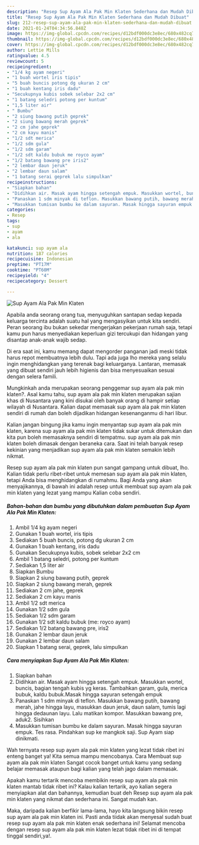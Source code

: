 ```yaml
---
description: "Resep Sup Ayam Ala Pak Min Klaten Sederhana dan Mudah Dibuat"
title: "Resep Sup Ayam Ala Pak Min Klaten Sederhana dan Mudah Dibuat"
slug: 212-resep-sup-ayam-ala-pak-min-klaten-sederhana-dan-mudah-dibuat
date: 2021-01-24T04:34:56.848Z
image: https://img-global.cpcdn.com/recipes/d12bdf000dc3e8ec/680x482cq70/sup-ayam-ala-pak-min-klaten-foto-resep-utama.jpg
thumbnail: https://img-global.cpcdn.com/recipes/d12bdf000dc3e8ec/680x482cq70/sup-ayam-ala-pak-min-klaten-foto-resep-utama.jpg
cover: https://img-global.cpcdn.com/recipes/d12bdf000dc3e8ec/680x482cq70/sup-ayam-ala-pak-min-klaten-foto-resep-utama.jpg
author: Lettie Mills
ratingvalue: 4.5
reviewcount: 5
recipeingredient:
- "1/4 kg ayam negeri"
- "1 buah wortel iris tipis"
- "5 buah buncis potong dg ukuran 2 cm"
- "1 buah kentang iris dadu"
- "Secukupnya kubis sobek selebar 2x2 cm"
- "1 batang seledri potong per kuntum"
- "1,5 liter air"
- " Bumbu"
- "2 siung bawang putih geprek"
- "2 siung bawang merah geprek"
- "2 cm jahe geprek"
- "2 cm kayu manis"
- "1/2 sdt merica"
- "1/2 sdm gula"
- "1/2 sdm garam"
- "1/2 sdt kaldu bubuk me royco ayam"
- "1/2 batang bawang pre iris2"
- "2 lembar daun jeruk"
- "2 lembar daun salam"
- "1 batang serai geprek lalu simpulkan"
recipeinstructions:
- "Siapkan bahan"
- "Didihkan air. Masak ayam hingga setengah empuk. Masukkan wortel, buncis, bagian tengah kubis yg keras. Tambahkan garam, gula, merica bubuk, kaldu bubuk.Masak hingga sayuran setengah empuk"
- "Panaskan 1 sdm minyak di teflon. Masukkan bawang putih, bawang merah, jahe hingga layu, masukkan daun jeruk, daun salam, tumis lagi hingga dedaunan layu. Lalu matikan kompor. Masukkan bawang pre, aduk2. Sisihkan"
- "Masukkan tumisan bumbu ke dalam sayuran. Masak hingga sayuran empuk. Tes rasa. Pindahkan sup ke mangkok saji. Sup Ayam siap dinikmati."
categories:
- Resep
tags:
- sup
- ayam
- ala

katakunci: sup ayam ala 
nutrition: 187 calories
recipecuisine: Indonesian
preptime: "PT17M"
cooktime: "PT60M"
recipeyield: "4"
recipecategory: Dessert

---
```



![Sup Ayam Ala Pak Min Klaten](https://img-global.cpcdn.com/recipes/d12bdf000dc3e8ec/680x482cq70/sup-ayam-ala-pak-min-klaten-foto-resep-utama.jpg)

Apabila anda seorang orang tua, menyuguhkan santapan sedap kepada keluarga tercinta adalah suatu hal yang mengasyikan untuk kita sendiri. Peran seorang ibu bukan sekedar mengerjakan pekerjaan rumah saja, tetapi kamu pun harus menyediakan keperluan gizi tercukupi dan hidangan yang disantap anak-anak wajib sedap.

Di era  saat ini, kamu memang dapat mengorder panganan jadi meski tidak harus repot membuatnya lebih dulu. Tapi ada juga lho mereka yang selalu ingin menghidangkan yang terenak bagi keluarganya. Lantaran, memasak yang dibuat sendiri jauh lebih higienis dan bisa menyesuaikan sesuai dengan selera famili. 



Mungkinkah anda merupakan seorang penggemar sup ayam ala pak min klaten?. Asal kamu tahu, sup ayam ala pak min klaten merupakan sajian khas di Nusantara yang kini disukai oleh banyak orang di hampir setiap wilayah di Nusantara. Kalian dapat memasak sup ayam ala pak min klaten sendiri di rumah dan boleh dijadikan hidangan kesenanganmu di hari libur.

Kalian jangan bingung jika kamu ingin menyantap sup ayam ala pak min klaten, karena sup ayam ala pak min klaten tidak sukar untuk ditemukan dan kita pun boleh memasaknya sendiri di tempatmu. sup ayam ala pak min klaten boleh dimasak dengan beraneka cara. Saat ini telah banyak resep kekinian yang menjadikan sup ayam ala pak min klaten semakin lebih nikmat.

Resep sup ayam ala pak min klaten pun sangat gampang untuk dibuat, lho. Kalian tidak perlu ribet-ribet untuk memesan sup ayam ala pak min klaten, tetapi Anda bisa menghidangkan di rumahmu. Bagi Anda yang akan menyajikannya, di bawah ini adalah resep untuk membuat sup ayam ala pak min klaten yang lezat yang mampu Kalian coba sendiri.

<!--inarticleads1-->

##### Bahan-bahan dan bumbu yang dibutuhkan dalam pembuatan Sup Ayam Ala Pak Min Klaten:

1. Ambil 1/4 kg ayam negeri
1. Gunakan 1 buah wortel, iris tipis
1. Sediakan 5 buah buncis, potong dg ukuran 2 cm
1. Gunakan 1 buah kentang, iris dadu
1. Gunakan Secukupnya kubis, sobek selebar 2x2 cm
1. Ambil 1 batang seledri, potong per kuntum
1. Sediakan 1,5 liter air
1. Siapkan  Bumbu
1. Siapkan 2 siung bawang putih, geprek
1. Siapkan 2 siung bawang merah, geprek
1. Sediakan 2 cm jahe, geprek
1. Sediakan 2 cm kayu manis
1. Ambil 1/2 sdt merica
1. Gunakan 1/2 sdm gula
1. Sediakan 1/2 sdm garam
1. Gunakan 1/2 sdt kaldu bubuk (me: royco ayam)
1. Sediakan 1/2 batang bawang pre, iris2
1. Gunakan 2 lembar daun jeruk
1. Gunakan 2 lembar daun salam
1. Siapkan 1 batang serai, geprek, lalu simpulkan




<!--inarticleads2-->

##### Cara menyiapkan Sup Ayam Ala Pak Min Klaten:

1. Siapkan bahan
1. Didihkan air. Masak ayam hingga setengah empuk. Masukkan wortel, buncis, bagian tengah kubis yg keras. Tambahkan garam, gula, merica bubuk, kaldu bubuk.Masak hingga sayuran setengah empuk
1. Panaskan 1 sdm minyak di teflon. Masukkan bawang putih, bawang merah, jahe hingga layu, masukkan daun jeruk, daun salam, tumis lagi hingga dedaunan layu. Lalu matikan kompor. Masukkan bawang pre, aduk2. Sisihkan
1. Masukkan tumisan bumbu ke dalam sayuran. Masak hingga sayuran empuk. Tes rasa. Pindahkan sup ke mangkok saji. Sup Ayam siap dinikmati.




Wah ternyata resep sup ayam ala pak min klaten yang lezat tidak ribet ini enteng banget ya! Kita semua mampu mencobanya. Cara Membuat sup ayam ala pak min klaten Sangat cocok banget untuk kamu yang sedang belajar memasak ataupun bagi kalian yang telah jago dalam memasak.

Apakah kamu tertarik mencoba membikin resep sup ayam ala pak min klaten mantab tidak ribet ini? Kalau kalian tertarik, ayo kalian segera menyiapkan alat dan bahannya, kemudian buat deh Resep sup ayam ala pak min klaten yang nikmat dan sederhana ini. Sangat mudah kan. 

Maka, daripada kalian berfikir lama-lama, hayo kita langsung bikin resep sup ayam ala pak min klaten ini. Pasti anda tiidak akan menyesal sudah buat resep sup ayam ala pak min klaten enak sederhana ini! Selamat mencoba dengan resep sup ayam ala pak min klaten lezat tidak ribet ini di tempat tinggal sendiri,ya!.

